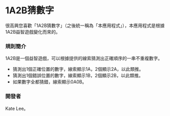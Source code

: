 # 1A2B猜數字

很高興您喜歡「1A2B猜數字」（之後統一稱為「本應用程式」），本應用程式是根據1A2B益智遊戲變化而來的。

###  規則簡介

1A2B是一個益智遊戲，可以根據提供的線索猜測出正確順序的一串不重複數字。

*   猜測出1個正確位置的數字，線索顯示1A，2個顯示2A，以此類推。
*   猜測出1個錯誤位置的數字，線索顯示1B，2個顯示2B，以此類推。
*   如果數字全都猜錯，線索顯示0A0B。

###  開發者

Kate Lee。